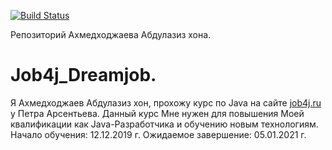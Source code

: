 [![Build Status](https://travis-ci.org/aakhmedkhodzhaev/Job4j_Carmarket.svg?branch=master)](https://travis-ci.org/aakhmedkhodzhaev/Job4j_Carmarket)

Репозиторий Ахмедходжаева Абдулазиз хона.

# Job4j_Dreamjob.

Я Ахмедходжаев Абдулазиз хон, прохожу курс по Java на сайте [job4j.ru](https://job4j.ru) у Петра Арсентьева.
Данный курс Мне нужен для повышения Моей квалификации как Java-Разработчика и обучению новым технологиям.
Начало обучения: 12.12.2019 г.
Ожидаемое завершение: 05.01.2021 г.
